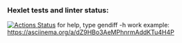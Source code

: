 ### Hexlet tests and linter status:
[![Actions Status](https://github.com/Memnaya/frontend-project-46/workflows/hexlet-check/badge.svg)](https://github.com/Memnaya/frontend-project-46/actions)
for help, type gendiff -h
work example:
https://asciinema.org/a/dZ9HBo3AeMPhnrmAddKTu4H4P